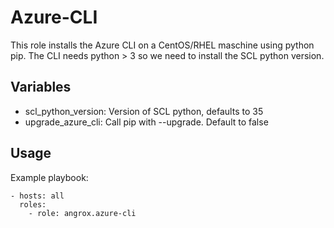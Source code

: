 # Azure-CLI

This role installs the Azure CLI on a CentOS/RHEL maschine using python pip. The CLI needs python > 3 so we need to install the SCL python version.


## Variables
* scl_python_version: Version of SCL python, defaults to 35
* upgrade_azure_cli: Call pip with --upgrade. Default to false

## Usage
Example playbook:
```
- hosts: all
  roles:
    - role: angrox.azure-cli
```

